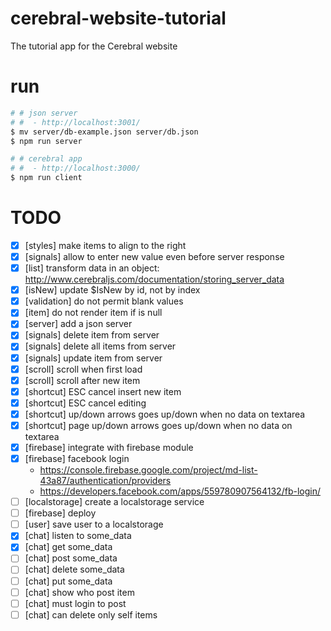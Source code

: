 # cerebral-website-tutorial

The tutorial app for the Cerebral website

# run

```sh
# # json server
# #  - http://localhost:3001/
$ mv server/db-example.json server/db.json
$ npm run server

# # cerebral app
# #  - http://localhost:3000/
$ npm run client
```

# TODO

- [x] [styles] make items to align to the right
- [x] [signals] allow to enter new value even before server response
- [x] [list] transform data in an object: http://www.cerebraljs.com/documentation/storing_server_data
- [x] [isNew] update $IsNew by id, not by index
- [x] [validation] do not permit blank values
- [x] [item] do not render item if is null
- [x] [server] add a json server
- [x] [signals] delete item from server
- [x] [signals] delete all items from server
- [x] [signals] update item from server
- [x] [scroll] scroll when first load
- [x] [scroll] scroll after new item
- [x] [shortcut] ESC cancel insert new item
- [x] [shortcut] ESC cancel editing
- [x] [shortcut] up/down arrows goes up/down when no data on textarea
- [x] [shortcut] page up/down arrows goes up/down when no data on textarea
- [x] [firebase] integrate with firebase module
- [x] [firebase] facebook login
  - https://console.firebase.google.com/project/md-list-43a87/authentication/providers
  - https://developers.facebook.com/apps/559780907564132/fb-login/
- [ ] [localstorage] create a localstorage service
- [ ] [firebase] deploy
- [ ] [user] save user to a localstorage
- [x] [chat] listen to some_data
- [x] [chat] get some_data
- [ ] [chat] post some_data
- [ ] [chat] delete some_data
- [ ] [chat] put some_data
- [ ] [chat] show who post item
- [ ] [chat] must login to post
- [ ] [chat] can delete only self items
